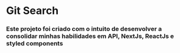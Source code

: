 # Git Search

### Este projeto foi criado com o intuito de desenvolver a consolidar minhas habilidades em API, NextJs, ReactJs e styled components


